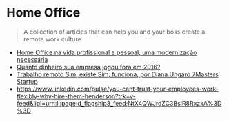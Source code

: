 # Home Office
> A collection of articles that can help you and your boss create a remote work culture


- [Home Office na vida profissional e pessoal, uma modernização necessária](https://medium.com/brasil/home-office-na-vida-profissional-e-pessoal-uma-moderniza%C3%A7%C3%A3o-necess%C3%A1ria-c38b2a2a2de6#.dfj952o14)
- [Quanto dinheiro sua empresa jogou fora em 2016?](https://coworkingbrasil.org/news/cultura-coworking-empresa/)
- [Trabalho remoto Sim, existe Sim, funciona; por Diana Ungaro 7Masters Startup](https://github.com/vicainelli/HomeOffice)
- https://www.linkedin.com/pulse/you-cant-trust-your-employees-work-flexibly-why-hire-them-henderson?trk=v-feed&lipi=urn:li:page:d_flagship3_feed;NtX4QWJrdZC3BsiR8RxzxA%3D%3D
